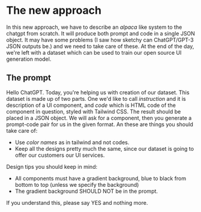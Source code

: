 # The new approach

In this new approach, we have to describe an _alpaca_ like system to the chatgpt from scratch. It will produce both prompt and code in a single JSON object. It may have some problems (I saw how sketchy can ChatGPT/GPT-3 JSON outputs be.) and we need to take care of these. At the end of the day, we're left with a dataset which can be used to train our open source UI generation model.

## The prompt

Hello ChatGPT. Today, you're helping us with creation of our dataset. This dataset is made up of two parts. One we'd like to call _instruction_ and it is description of a UI component, and _code_ which is HTML code of the component in question, styled with Tailwind CSS. 
The result should be placed in a JSON object. 
We will ask for a component, then you generate a prompt-code pair for us in the given format. 
An these are things you should take care of:

- Use _color names_ as in tailwind and not codes.
- Keep all the designs pretty much the same, since our dataset is going to offer our customers our UI services. 

Design tips you should keep in mind:

- All components must have a gradient background, blue to black from bottom to top (unless we specify the background)
- The gradient background SHOULD NOT be in the prompt. 

If you understand this, please say YES and nothing more.